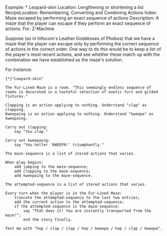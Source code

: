 Example: * Leopard-skin
Location: Lengthening or shortening a list
RecipeLocation: Remembering, Converting and Combining Actions
Index: Maze escaped by performing an exact sequence of actions
Description: A maze that the player can escape if they perform an exact sequence of actions.
For: Z-Machine

Suppose (as in Infocom's Leather Goddesses of Phobos) that we have a maze that the player can escape only by performing the correct sequence of actions in the correct order. One way to do this would be to keep a list of the player's most recent actions, and see whether these match up with the combination we have established as the maze's solution.

  
For instance:

  

``` inform7
{*}"Leopard-skin"

The Fur-Lined Maze is a room. "This seemingly endless sequence of rooms is decorated in a tasteful selection of exotic furs and gilded fixtures."

Clapping is an action applying to nothing. Understand "clap" as clapping.
Kweepaing is an action applying to nothing. Understand "kweepa" as kweepaing.

Carry out clapping:
	say "You clap."

Carry out kweepaing:
	say "You holler 'KWEEPA!' triumphantly."

The maze-sequence is a list of stored actions that varies.

When play begins:
	add jumping to the maze-sequence;
	add clapping to the maze-sequence;
	add kweepaing to the maze-sequence.

The attempted-sequence is a list of stored actions that varies.

Every turn when the player is in the Fur-Lined Maze:
	truncate the attempted-sequence to the last two entries;
	add the current action to the attempted-sequence;
	if the attempted-sequence is the maze-sequence:
		say "That does it! You are instantly transported from the maze!";
		end the story finally.

Test me with "hop / clap / clap / hop / kweepa / hop / clap / kweepa".
```

